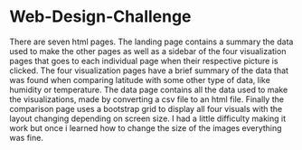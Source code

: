 # Web-Design-Challenge
There are seven html pages. The landing page contains a summary the data used to make the other pages as well as a sidebar of the four visualization pages that goes to each individual page when their respective picture is clicked. The four visualization pages have a brief summary of the data that was found when comparing latitude with some other type of data, like humidity or temperature. The data page contains all the data used to make the visualizations, made by converting a csv file to an html file. Finally the comparison page uses a bootstrap grid to display all four visuals with the layout changing depending on screen size. I had a little difficulty making it work but once i learned how to change the size of the images everything was fine. 